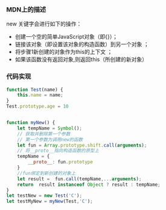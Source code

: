 ### MDN上的描述
 new 关键字会进行如下的操作：
* 创建一个空的简单JavaScript对象（即{}）；
* 链接该对象（即设置该对象的构造函数）到另一个对象 ；
* 将步骤1新创建的对象作为this的上下文 ；
* 如果该函数没有返回对象,则返回this（所创建的新对象）


### 代码实现
```js
function Test(name) {
    this.name = name;
}
Test.prototype.age = 10


function myNew() {
    let tempName = Symbol();
    // 获取并删除第一个参数
    // 第一个参数为调用new的函数
    let fun = Array.prototype.shift.call(arguments);
    // 将__proto__指向构造函数的原型上
    tempName = {
        __proto__: fun.prototype
    }
    //fun绑定到新创建的对象上
    let result =  fun.call(tempName,...arguments);
    return  result instanceof Object ? result : tempName;
}
let testNew = new Test('C');
let testMyNew = myNew(Test,'C');
```